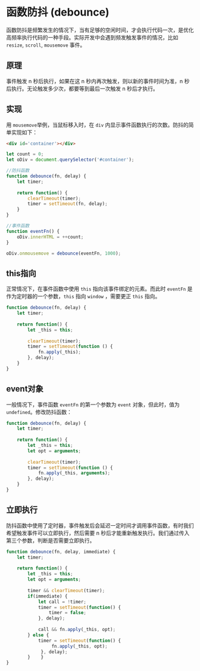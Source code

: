 # 函数防抖 (debounce)

函数防抖是频繁发生的情况下，当有足够的空闲时间，才会执行代码一次，是优化高频率执行代码的一种手段。实际开发中会遇到频发触发事件的情况，比如 `resize`, `scroll`, `mousemove` 事件。

## 原理

事件触发 n 秒后执行，如果在这 n 秒内再次触发，则以新的事件时间为准，n 秒后执行。无论触发多少次，都要等到最后一次触发 n 秒后才执行。

## 实现

用 `mousemove`举例，当鼠标移入时，在 `div` 内显示事件函数执行的次数。防抖的简单实现如下：

```html
<div id='container'></div>

```

```js
let count = 0;
let oDiv = document.querySelector('#container');

//防抖函数
function debounce(fn, delay) {
    let timer;
    
    return function() {
        clearTimeout(timer);
        timer = setTimeout(fn, delay);
    }
}

//事件函数
function eventFn() {
    oDiv.innerHTML = ++count;
}

oDiv.onmousemove = debounce(eventFn, 1000);
```

## this指向

正常情况下，在事件函数中使用 `this` 指向该事件绑定的元素。而此时 `eventFn` 是作为定时器的一个参数，`this` 指向 `window` ，需要更正 `this` 指向。

```js
function debounce(fn, delay) {
    let timer;
    
    return function() {
        let _this = this;
        
        clearTimeout(timer);
        timer = setTimeout(function () {
            fn.apply(_this);
        }, delay);
    }
}

```

## event对象

一般情况下，事件函数 `eventFn` 的第一个参数为 `event` 对象，但此时，值为 `undefined`。修改防抖函数：

```js
function debounce(fn, delay) {
    let timer;
    
    return function() {
        let _this = this;
        let opt = arguments;
        
        clearTimeout(timer);
        timer = setTimeout(function () {
            fn.apply(_this, arguments);
        }, delay);
    }
}

```

## 立即执行

防抖函数中使用了定时器，事件触发后会延迟一定时间才调用事件函数，有时我们希望触发事件可以立即执行，然后需要 n 秒后才能重新触发执行。我们通过传入第三个参数，判断是否需要立即执行。

```js
function debounce(fn, delay, immediate) {
    let timer;
    
    return function() {
        let _this = this;
        let opt = arguments;
        
        timer && clearTimeout(timer);
        if(immediate) {
            let call = !timer;
            timer = setTimeout(function() {
                timer = false;
            }, delay);
        	
            call && fn.apply(_this, opt);
        } else {
            timer = setTimeout(function() {
	             fn.apply(_this, opt);
	         }, delay);
        }    }
}
```






















